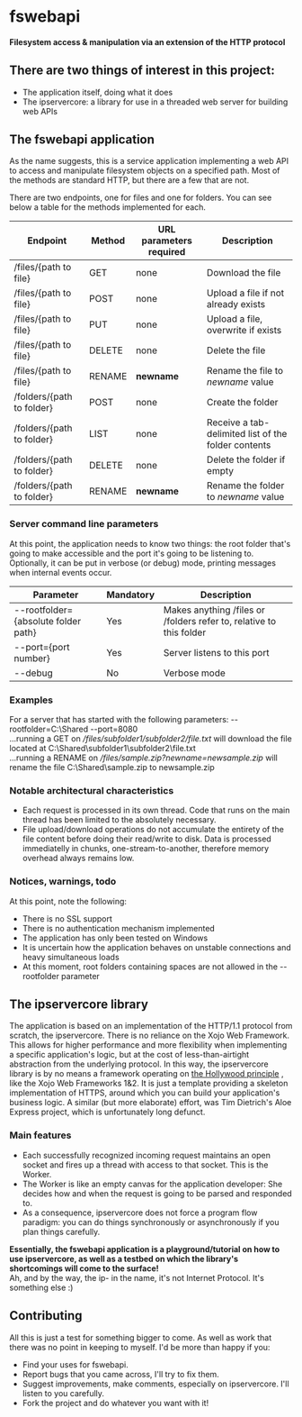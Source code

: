 # fswebapi
#### Filesystem access & manipulation via an extension of the HTTP protocol

## There are two things of interest in this project:

+ The application itself, doing what it does
+ The ipservercore: a library for use in a threaded web server for building web APIs

## The fswebapi application
As the name suggests, this is a service application implementing a web API to access and manipulate filesystem objects on a specified path.
Most of the methods are standard HTTP, but there are a few that are not.

There are two endpoints, one for files and one for folders. You can see below a table for the methods implemented for each.

| Endpoint   |   Method     | URL parameters required |  Description  |
| ---------- | ------------ | ----------------------- | ------------- |
| /files/{path to file} | GET | none | Download the file |
| /files/{path to file} | POST | none | Upload a file if not already exists |
| /files/{path to file} | PUT | none | Upload a file, overwrite if exists |
| /files/{path to file} | DELETE | none | Delete the file |
| /files/{path to file} | RENAME | **newname** | Rename the file to *newname* value |
| /folders/{path to folder} | POST | none | Create the folder |
| /folders/{path to folder} | LIST | none | Receive a tab-delimited list of the folder contents |
| /folders/{path to folder} | DELETE | none | Delete the folder if empty |
| /folders/{path to folder} | RENAME | **newname** | Rename the folder to *newname* value |

### Server command line parameters
At this point, the application needs to know two things: the root folder that's going to make accessible and the port it's going to be listening to. Optionally, it can be put in verbose (or debug) mode, printing messages when internal events occur.

| Parameter | Mandatory | Description |
| ------- | --------| -------- |
| --rootfolder={absolute folder path} | Yes | Makes anything /files or /folders refer to, relative to this folder |
| --port={port number} | Yes | Server listens to this port |
| --debug | No | Verbose mode |

### Examples
For a server that has started with the following parameters:  --rootfolder=C:\Shared --port=8080   
...running a GET on */files/subfolder1/subfolder2/file.txt* will download the file located at C:\Shared\subfolder1\subfolder2\file.txt   
...running a RENAME on */files/sample.zip?newname=newsample.zip* will rename the file C:\Shared\sample.zip to newsample.zip

### Notable architectural characteristics
+ Each request is processed in its own thread. Code that runs on the main thread has been limited to the absolutely necessary.
+ File upload/download operations do not accumulate the entirety of the file content before doing their read/write to disk. Data is processed immediatelly in chunks, one-stream-to-another, therefore memory overhead always remains low.

### Notices, warnings, todo
At this point, note the following:
+ There is no SSL support
+ There is no authentication mechanism implemented
+ The application has only been tested on Windows
+ It is uncertain how the application behaves on unstable connections and heavy simultaneous loads
+ At this moment, root folders containing spaces are not allowed in the --rootfolder parameter

## The ipservercore library
The application is based on an implementation of the HTTP/1.1 protocol from scratch, the ipservercore. There is no reliance on the Xojo Web Framework. This allows for higher performance and more flexibility when implementing a specific application's logic, but at the cost of less-than-airtight abstraction from the underlying protocol.
In this way, the ipservercore library is by no means a framework operating on [the Hollywood principle](https://en.wikipedia.org/wiki/Inversion_of_control) , like the Xojo Web Frameworks 1&2. It is just a template providing a skeleton implementation of HTTPS, around which you can build your application's business logic. A similar (but more elaborate) effort, was Tim Dietrich's Aloe Express project, which is unfortunately long defunct.

### Main features
+ Each successfully recognized incoming request maintains an open socket and fires up a thread with access to that socket. This is the Worker.
+ The Worker is like an empty canvas for the application developer: She decides how and when the request is going to be parsed and responded to.
+ As a consequence, ipservercore does not force a program flow paradigm: you can do things synchronously or asynchronously if you plan things carefully.

**Essentially, the fswebapi application is a playground/tutorial on how to use ipservercore, as well as a testbed on which the library's shortcomings will come to the surface!**    
Ah, and by the way, the ip- in the name, it's not Internet Protocol. It's something else :)

## Contributing
All this is just a test for something bigger to come. As well as work that there was no point in keeping to myself. I'd be more than happy if you:
+ Find your uses for fswebapi.
+ Report bugs that you came across, I'll try to fix them.
+ Suggest improvements, make comments, especially on ipservercore. I'll listen to you carefully.
+ Fork the project and do whatever you want with it!

